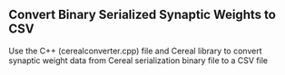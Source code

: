 ## Convert Binary Serialized Synaptic Weights to CSV


Use the C++ (cerealconverter.cpp) file and Cereal library to convert synaptic weight data from Cereal serialization binary file to a CSV file
